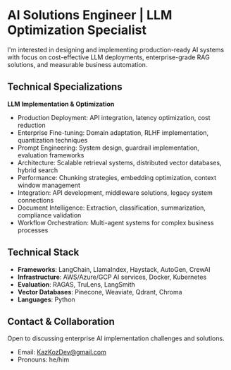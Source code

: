# AI Solutions Engineer | LLM Optimization Specialist

I'm interested in designing and implementing production-ready AI systems with focus on cost-effective LLM deployments, enterprise-grade RAG solutions, and measurable business automation. 

## Technical Specializations

**LLM Implementation & Optimization**
- Production Deployment: API integration, latency optimization, cost reduction
- Enterprise Fine-tuning: Domain adaptation, RLHF implementation, quantization techniques
- Prompt Engineering: System design, guardrail implementation, evaluation frameworks
- Architecture: Scalable retrieval systems, distributed vector databases, hybrid search
- Performance: Chunking strategies, embedding optimization, context window management
- Integration: API development, middleware solutions, legacy system connections
- Document Intelligence: Extraction, classification, summarization, compliance validation
- Workflow Orchestration: Multi-agent systems for complex business processes

## Technical Stack

- **Frameworks**: LangChain, LlamaIndex, Haystack, AutoGen, CrewAI
- **Infrastructure**: AWS/Azure/GCP AI services, Docker, Kubernetes
- **Evaluation**: RAGAS, TruLens, LangSmith
- **Vector Databases**: Pinecone, Weaviate, Qdrant, Chroma
- **Languages**: Python

## Contact & Collaboration

Open to discussing enterprise AI implementation challenges and solutions.

- Email: KazKozDev@gmail.com
- Pronouns: he/him
